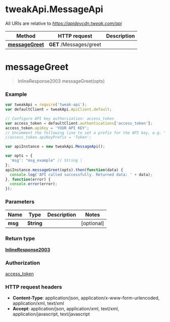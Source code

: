 # tweakApi.MessageApi

All URIs are relative to *https://apidevcdn.tweak.com/api*

Method | HTTP request | Description
------------- | ------------- | -------------
[**messageGreet**](MessageApi.md#messageGreet) | **GET** /Messages/greet | 


<a name="messageGreet"></a>
# **messageGreet**
> InlineResponse2003 messageGreet(opts)



### Example
```javascript
var tweakApi = require('tweak-api');
var defaultClient = tweakApi.ApiClient.default;

// Configure API key authorization: access_token
var access_token = defaultClient.authentications['access_token'];
access_token.apiKey = 'YOUR API KEY';
// Uncomment the following line to set a prefix for the API key, e.g. "Token" (defaults to null)
//access_token.apiKeyPrefix = 'Token';

var apiInstance = new tweakApi.MessageApi();

var opts = { 
  'msg': "msg_example" // String | 
};
apiInstance.messageGreet(opts).then(function(data) {
  console.log('API called successfully. Returned data: ' + data);
}, function(error) {
  console.error(error);
});

```

### Parameters

Name | Type | Description  | Notes
------------- | ------------- | ------------- | -------------
 **msg** | **String**|  | [optional] 

### Return type

[**InlineResponse2003**](InlineResponse2003.md)

### Authorization

[access_token](../README.md#access_token)

### HTTP request headers

 - **Content-Type**: application/json, application/x-www-form-urlencoded, application/xml, text/xml
 - **Accept**: application/json, application/xml, text/xml, application/javascript, text/javascript

